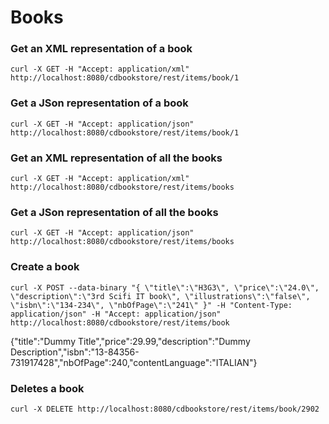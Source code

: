 # Books

### Get an XML representation of a book
`curl -X GET -H "Accept: application/xml" http://localhost:8080/cdbookstore/rest/items/book/1`

### Get a JSon representation of a book
`curl -X GET -H "Accept: application/json" http://localhost:8080/cdbookstore/rest/items/book/1`

### Get an XML representation of all the books
`curl -X GET -H "Accept: application/xml" http://localhost:8080/cdbookstore/rest/items/books`

### Get a JSon representation of all the books
`curl -X GET -H "Accept: application/json" http://localhost:8080/cdbookstore/rest/items/books`

### Create a book
`curl -X POST --data-binary "{ \"title\":\"H3G3\", \"price\":\"24.0\", \"description\":\"3rd Scifi IT book\", \"illustrations\":\"false\", \"isbn\":\"134-234\", \"nbOfPage\":\"241\" }" -H "Content-Type: application/json" -H "Accept: application/json" http://localhost:8080/cdbookstore/rest/items/book`

{"title":"Dummy Title","price":29.99,"description":"Dummy Description","isbn":"13-84356-731917428","nbOfPage":240,"contentLanguage":"ITALIAN"}

### Deletes a book
`curl -X DELETE http://localhost:8080/cdbookstore/rest/items/book/2902`

